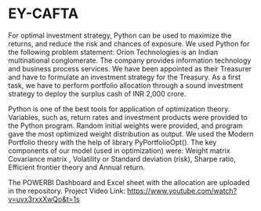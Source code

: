 # EY-CAFTA
For optimal investment strategy, Python can be used to maximize the returns, and reduce the risk and chances of exposure. We used Python for the following problem statement: Orion Technologies is an Indian multinational
conglomerate. The company provides information
technology and business process services. We have been appointed as their Treasurer and have to
formulate an investment strategy for the Treasury. As a first
task, we have to perform portfolio allocation through a
sound investment strategy to deploy the surplus cash of
INR 2,000 crore. 

Python is one of the best tools for application of optimization theory. Variables, such as, return rates and investment products were provided to the Python program.
Random initial weights were provided, and program gave the most optimized weight distribution as output.
We used the Modern Portfolio theory with the help of library PyPortfolioOpt().
The key components of our model (used in optimization) were: Weight matrix Covariance matrix , Volatility or Standard deviation (risk), Sharpe ratio, Efficient frontier theory and Annual return.

The POWERBI Dashboard and Excel sheet with the allocation are uploaded in the repository.
Project Video Link: https://www.youtube.com/watch?v=uvx3rxxXwQo&t=1s
